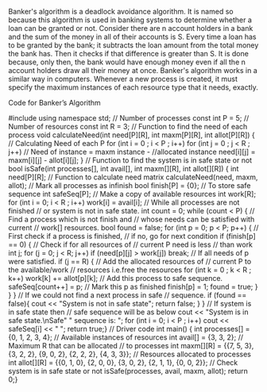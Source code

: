 Banker's algorithm is a deadlock avoidance algorithm. It is named so because this algorithm is used in banking systems to determine whether a loan can be granted or not.
Consider there are n account holders in a bank and the sum of the money in all of their accounts is S. Every time a loan has to be granted by the bank; it subtracts the loan amount from the total money the bank has. Then it checks if that difference is greater than S. It is done because, only then, the bank would have enough money even if all the n account holders draw all their money at once.
Banker's algorithm works in a similar way in computers.
Whenever a new process is created, it must specify the maximum instances of each resource type that it needs, exactly.


Code for Banker’s Algorithm


#include<iostream> 
using namespace std; 
// Number of processes 
const int P = 5; 
// Number of resources 
const int R = 3; 
// Function to find the need of each process 
void calculateNeed(int need[P][R], int maxm[P][R], 
              int allot[P][R]) { 
    // Calculating Need of each P 
    for (int i = 0 ; i < P ; i++) 
        for (int j = 0 ; j < R ; j++) 
            // Need of instance = maxm instance - 
            //allocated instance 
            need[i][j] = maxm[i][j] - allot[i][j]; }
// Function to find the system is in safe state or not 
bool isSafe(int processes[], int avail[], int maxm[][R], 
            int allot[][R]) { 
    int need[P][R]; 
    // Function to calculate need matrix 
    calculateNeed(need, maxm, allot); 
    // Mark all processes as infinish 
    bool finish[P] = {0}; 
    // To store safe sequence 
    int safeSeq[P]; 
    // Make a copy of available resources 
    int work[R]; 
    for (int i = 0; i < R ; i++) 
        work[i] = avail[i]; 
    // While all processes are not finished 
    // or system is not in safe state. 
    int count = 0; 
    while (count < P) { 
        // Find a process which is not finish and 
        // whose needs can be satisfied with current 
        // work[] resources. 
        bool found = false; 
        for (int p = 0; p < P; p++) { 
            // First check if a process is finished, 
            // if no, go for next condition 
            if (finish[p] == 0) { 
                // Check if for all resources of 
                // current P need is less 
                // than work 
                int j; 
                for (j = 0; j < R; j++) 
                    if (need[p][j] > work[j]) 
                        break;
                // If all needs of p were satisfied. 
                if (j == R) { 
                    // Add the allocated resources of 
                    // current P to the available/work 
                    // resources i.e.free the resources 
                    for (int k = 0 ; k < R ; k++) 
                        work[k] += allot[p][k]; 
                    // Add this process to safe sequence. 
                    safeSeq[count++] = p; 
                    // Mark this p as finished 
                    finish[p] = 1; 
                    found = true; } } } 
        // If we could not find a next process in safe 
        // sequence. 
        if (found == false){ 
            cout << "System is not in safe state"; 
            return false; } }
    // If system is in safe state then 
    // safe sequence will be as below 
    cout << "System is in safe state.\nSafe"
         " sequence is: "; 
    for (int i = 0; i < P ; i++) 
        cout << safeSeq[i] << " "; 
    return true;} 
// Driver code 
int main() { 
    int processes[] = {0, 1, 2, 3, 4}; 
    // Available instances of resources 
    int avail[] = {3, 3, 2}; 
    // Maximum R that can be allocated 
    // to processes 
    int maxm[][R] = {{7, 5, 3}, 
                     {3, 2, 2}, 
                     {9, 0, 2}, 
                     {2, 2, 2}, 
                     {4, 3, 3}}; 
    // Resources allocated to processes 
    int allot[][R] = {{0, 1, 0}, 
                      {2, 0, 0}, 
                      {3, 0, 2}, 
                      {2, 1, 1}, 
                      {0, 0, 2}};
    // Check system is in safe state or not 
    isSafe(processes, avail, maxm, allot); 
    return 0;}
